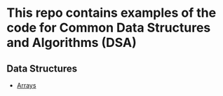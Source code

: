 # This repo contains examples of the code for Common Data Structures and Algorithms (DSA)

## Data Structures

- [Arrays](./arrays)
